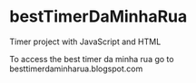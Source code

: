 # bestTimerDaMinhaRua
Timer project with JavaScript and HTML

To access the best timer da minha rua go to besttimerdaminharua.blogspot.com
